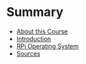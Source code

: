 # Summary

* [About this Course](README.md)
* [Introduction](02_virtual_machine/readme.md)
* [RPi Operating System](03_rpi_operating_system/readme.md)
* [Sources](sources.md)